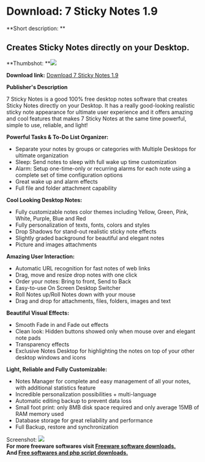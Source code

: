 # Download: 7 Sticky Notes 1.9

**Short description: **

## Creates Sticky Notes directly on your Desktop.

  
**Thumbshot: **![](http://www.freewarefiles.com/screenshot/7stickynotes1_md.jpg)   
  
**Download link:** [Download 7 Sticky Notes 1.9](http://freesoftwares.boysofts.com/7-Sticky-Notes_program_57665.html)  
  

**Publisher's Description**  
  

7 Sticky Notes is a good 100% free desktop notes software that creates Sticky
Notes directly on your Desktop. It has a really good-looking realistic sticky
note appearance for ultimate user experience and it offers amazing and cool
features that makes 7 Sticky Notes at the same time powerful, simple to use,
reliable, and light!

**Powerful Tasks & To-Do List Organizer:**

  * Separate your notes by groups or categories with Multiple Desktops for ultimate organization 
  * Sleep: Send notes to sleep with full wake up time customization 
  * Alarm: Setup one-time-only or recurring alarms for each note using a complete set of time configuration options 
  * Great wake up and alarm effects 
  * Full file and folder attachment capability 

**Cool Looking Desktop Notes:**

  * Fully customizable notes color themes including Yellow, Green, Pink, White, Purple, Blue and Red 
  * Fully personalization of texts, fonts, colors and styles 
  * Drop Shadows for stand-out realistic sticky note effects 
  * Slightly graded background for beautiful and elegant notes 
  * Picture and images attachments 

**Amazing User Interaction:**

  * Automatic URL recognition for fast notes of web links 
  * Drag, move and resize drop notes with one click 
  * Order your notes: Bring to front, Send to Back 
  * Easy-to-use On Screen Desktop Switcher 
  * Roll Notes up/Roll Notes down with your mouse 
  * Drag and drop for attachments, files, folders, images and text 

**Beautiful Visual Effects:**

  * Smooth Fade in and Fade out effects 
  * Clean look: Hidden buttons showed only when mouse over and elegant note pads 
  * Transparency effects 
  * Exclusive Notes Desktop for highlighting the notes on top of your other desktop windows and icons 

**Light, Reliable and Fully Customizable:**

  * Notes Manager for complete and easy management of all your notes, with additional statistics feature 
  * Incredible personalization possibilities + multi-language 
  * Automatic editing backup to prevent data loss 
  * Small foot print: only 8MB disk space required and only average 15MB of RAM memory used 
  * Database storage for great reliability and performance 
  * Full Backup, restore and synchronization 

  
  
Screenshot: ![](http://www.freewarefiles.com/screenshot/7stickynotes1.jpg)  
**For more freeware softwares visit [Freeware software downloads.](http://freesoftwares.boysofts.com/)**   
**And [Free softwares and php script downloads.](http://www.boysofts.com/)**

